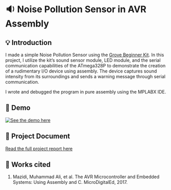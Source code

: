 # :sound: Noise Pollution Sensor in AVR Assembly
## :bulb: Introduction
I made a simple Noise Pollution Sensor using the [Grove Beginner Kit](https://wiki.seeedstudio.com/Grove-Beginner-Kit-For-Arduino/). In this project, I utilize the kit’s sound sensor module, LED module, and the serial communication capabilities of the ATmega328P to demonstrate the creation of a rudimentary I/O device using assembly. The device captures sound intensity from its surroundings and sends a warning message through serial communication.

I wrote and debugged the program in pure assembly using the MPLABX IDE.

## :mag_right: Demo
[![See the demo here](https://img.youtube.com/vi/lcAiSO6J0s4/hqdefault.jpg)](https://youtu.be/lcAiSO6J0s4)

## :abacus: Project Document
[Read the full project report here](https://docs.google.com/document/d/1erEB1gqaCI1Bk1xE0Vh1bT6n6me1syAIQj0Yr1NprZ4/edit?usp=sharing)

## :open_book: Works cited
1. Mazidi, Muhammad Ali, et al. The AVR Microcontroller and Embedded Systems: Using Assembly and C. MicroDigitalEd, 2017. 
